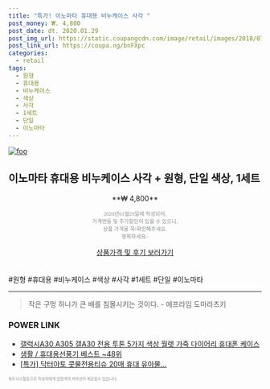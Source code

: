 ```yaml
--- 
title: "특가! 이노마타 휴대용 비누케이스 사각 " 
post_money: ₩. 4,800 
post_date: dt. 2020.01.29 
post_img_url: https://static.coupangcdn.com/image/retail/images/2018/07/13/16/7/d8875625-e288-414d-965f-1ff53c56aa80.jpg 
post_link_url: https://coupa.ng/bnFXpc 
categories: 
  - retail 
tags: 
  - 원형 
  - 휴대용 
  - 비누케이스 
  - 색상 
  - 사각 
  - 1세트 
  - 단일 
  - 이노마타 
--- 
```

[![foo](https://static.coupangcdn.com/image/retail/images/2018/07/13/16/7/d8875625-e288-414d-965f-1ff53c56aa80.jpg)](https://coupa.ng/bnFXpc) 

## 이노마타 휴대용 비누케이스 사각 + 원형, 단일 색상, 1세트 
<p style="text-align: center;">**₩ 4,800**</p> 
<p style="text-align: center;"><span style="color: #898c8f; font-family: Georgia,Times,serif; font-size: 0.75em;">2020년01월29일에 작성되어, <br>가격변동 및 추가할인이 있을 수 있으니,<br> 상품 가격을 꼭!확인해주세요.<br>행복하세요~</span> 
</p>	 
<div markdown="0" style="text-align: center;"><a href="https://coupa.ng/bnFXpc" class="btn btn--success">상품가격 및 후기 보러가기</a></div> 
<br><br> 
  #원형 #휴대용 #비누케이스 #색상 #사각 #1세트 #단일 #이노마타 
<hr> 

> 작은 구멍 하나가 큰 배를 침몰시키는 것이다. - 에프라임 도마라츠키 


### POWER LINK

* <a href="https://blog.naver.com/fasyy4321/221778103644" target="_blank">갤럭시A30 A305 갤A30 전용 투톤 5가지 색상 월렛 가죽 다이어리 휴대폰 케이스</a>
* <a href="https://blog.naver.com/santokki14/221783674834" target="_blank">생활 / 휴대용선풍기 베스트 ~48위</a>
* <a href="https://blog.naver.com/santokki14/221788837179" target="_blank">[특가] 닥터아토 콧물전용티슈 20매 휴대 유아물...</a>

<span style="color: #898c8f; font-family: Georgia,Times,serif; font-size: 0.55em;">파트너스활동으로 작성자에게 일정액의 커미션이 제공될수 있습니다.</span> 
